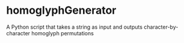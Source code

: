 # homoglyphGenerator
A Python script that takes a string as input and outputs character-by-character homoglyph permutations
